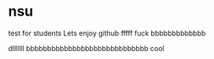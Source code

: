 # nsu
test for students
Lets enjoy github
fffff fuck
bbbbbbbbbbbbb

dlllllll
bbbbbbbbbbbbbbbbbbbbbbbbbbbbb cool
